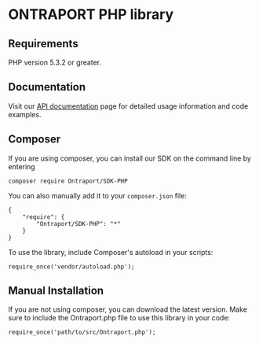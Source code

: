 # ONTRAPORT PHP library

## Requirements
PHP version 5.3.2 or greater.

## Documentation
Visit our [API documentation](https://api.ontraport.com/doc) page for detailed usage information and code examples.

## Composer
If you are using composer, you can install our SDK on the command line by entering
```
composer require Ontraport/SDK-PHP
```
You can also manually add it to your `composer.json` file:
```
{
    "require": {
        "Ontraport/SDK-PHP": "*"
    }
}
```
To use the library, include Composer's autoload in your scripts:
```
require_once('vendor/autoload.php');
```
## Manual Installation
If you are not using composer, you can download the latest version. Make sure to include the Ontraport.php file to use this library in your code:
```
require_once('path/to/src/Ontraport.php');
```
